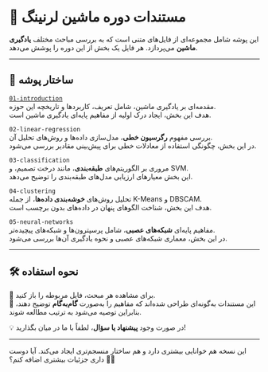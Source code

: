 # 📌 مستندات دوره ماشین لرنینگ

این پوشه شامل مجموعه‌ای از فایل‌های متنی است که به بررسی مباحث مختلف **یادگیری ماشین** می‌پردازد. هر فایل یک بخش از این دوره را پوشش می‌دهد.

---

## 📁 ساختار پوشه

[`01-introduction`](.01_Intro_Machine_Learning/01_Intro_Machine_Learning.ipynd)  
مقدمه‌ای بر یادگیری ماشین، شامل تعریف، کاربردها و تاریخچه این حوزه.  
هدف این بخش، ایجاد درک اولیه از مفاهیم پایه‌ای یادگیری ماشین است.  

`02-linear-regression`  
بررسی مفهوم **رگرسیون خطی**، مدل‌سازی داده‌ها و روش‌های تحلیل آن.  
در این بخش، چگونگی استفاده از معادلات خطی برای پیش‌بینی مقادیر بررسی می‌شود.  

`03-classification`  
مروری بر الگوریتم‌های **طبقه‌بندی**، مانند درخت تصمیم، و SVM.  
این بخش معیارهای ارزیابی مدل‌های طبقه‌بندی را توضیح می‌دهد.  

`04-clustering`  
تحلیل روش‌های **خوشه‌بندی داده‌ها**، از جمله K-Means و DBSCAM.  
هدف این بخش، شناخت الگوهای پنهان در داده‌های بدون برچسب است.  

`05-neural-networks`  
مفاهیم پایه‌ای **شبکه‌های عصبی**، شامل پرسپترون‌ها و شبکه‌های پیچیده‌تر.  
در این بخش، معماری شبکه‌های عصبی و نحوه یادگیری آن‌ها بررسی می‌شود.  

---

## 🛠️ نحوه استفاده

🔹 برای مشاهده هر مبحث، فایل مربوطه را باز کنید.  
🔹 این مستندات به‌گونه‌ای طراحی شده‌اند که مفاهیم را به‌صورت **گام‌به‌گام** توضیح دهند، بنابراین توصیه می‌شود به ترتیب مطالعه شوند.  

💡 در صورت وجود **پیشنهاد یا سؤال**، لطفاً با ما در میان بگذارید!

---

این نسخه هم خوانایی بیشتری دارد و هم ساختار منسجم‌تری ایجاد می‌کند. آیا دوست داری جزئیات بیشتری اضافه کنم؟ 🚀😊

